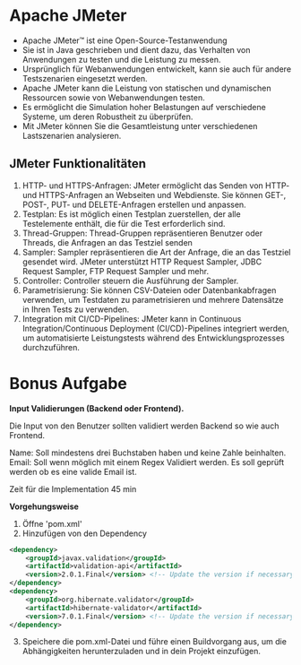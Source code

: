 # Apache JMeter
- Apache JMeter™ ist eine Open-Source-Testanwendung
- Sie ist in Java geschrieben und dient dazu, das Verhalten von Anwendungen zu testen und die Leistung zu messen.
- Ursprünglich für Webanwendungen entwickelt, kann sie auch für andere Testszenarien eingesetzt werden.
- Apache JMeter kann die Leistung von statischen und dynamischen Ressourcen sowie von Webanwendungen testen.
- Es ermöglicht die Simulation hoher Belastungen auf verschiedene Systeme, um deren Robustheit zu überprüfen.
- Mit JMeter können Sie die Gesamtleistung unter verschiedenen Lastszenarien analysieren.

## JMeter Funktionalitäten
1. HTTP- und HTTPS-Anfragen: JMeter ermöglicht das Senden von HTTP- und HTTPS-Anfragen an Webseiten und Webdienste. Sie können GET-, POST-, PUT- und DELETE-Anfragen erstellen und anpassen.
2. Testplan: Es ist möglich einen Testplan zuerstellen, der alle Testelemente enthält, die für  die Test erforderlich sind.
3. Thread-Gruppen: Thread-Gruppen repräsentieren Benutzer oder Threads, die Anfragen an das Testziel senden
4. Sampler: Sampler repräsentieren die Art der Anfrage, die an das Testziel gesendet wird. JMeter unterstützt HTTP Request Sampler, JDBC Request Sampler, FTP Request Sampler und mehr.
5. Controller: Controller steuern die Ausführung der Sampler. 
6. Parametrisierung: Sie können CSV-Dateien oder Datenbankabfragen verwenden, um Testdaten zu parametrisieren und mehrere Datensätze in Ihren Tests zu verwenden.
7. Integration mit CI/CD-Pipelines: JMeter kann in Continuous Integration/Continuous Deployment (CI/CD)-Pipelines integriert werden, um automatisierte Leistungstests während des Entwicklungsprozesses durchzuführen.

# Bonus Aufgabe
**Input Validierungen (Backend oder Frontend).**

Die Input von den Benutzer sollten validiert werden Backend so wie auch Frontend.

Name: Soll mindestens drei Buchstaben haben und keine Zahle beinhalten.
Email: Soll wenn möglich mit einem Regex Validiert werden. Es soll geprüft werden ob es eine valide Email ist. 

Zeit für die Implementation 45 min

**Vorgehungsweise**
1. Öffne 'pom.xml'
2. Hinzufügen von den Dependency
```xml
<dependency>
    <groupId>javax.validation</groupId>
    <artifactId>validation-api</artifactId>
    <version>2.0.1.Final</version> <!-- Update the version if necessary -->
</dependency>
<dependency>
    <groupId>org.hibernate.validator</groupId>
    <artifactId>hibernate-validator</artifactId>
    <version>7.0.1.Final</version> <!-- Update the version if necessary -->
</dependency>
```
3. Speichere die pom.xml-Datei und führe einen Buildvorgang aus, um die Abhängigkeiten herunterzuladen und in dein Projekt einzufügen.
